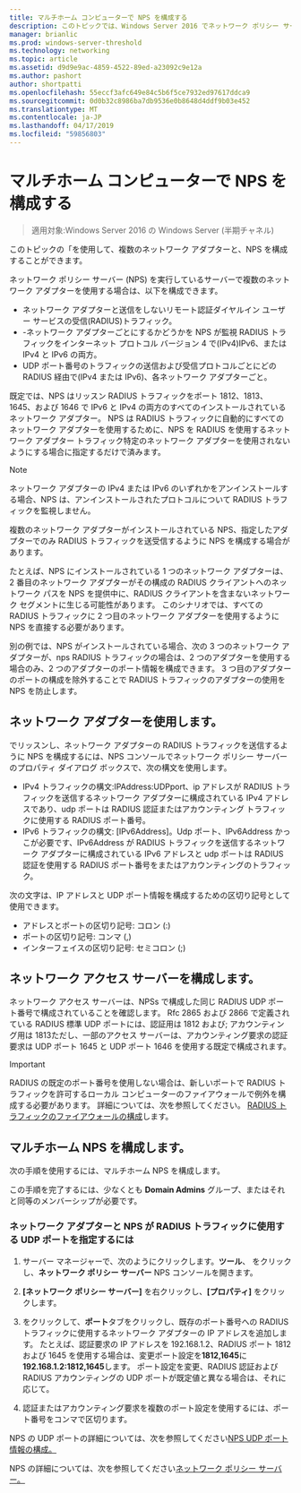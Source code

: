 ```yaml
---
title: マルチホーム コンピューターで NPS を構成する
description: このトピックでは、Windows Server 2016 でネットワーク ポリシー サーバーを実行している複数のネットワーク アダプターを備えたサーバーの構成について説明します。
manager: brianlic
ms.prod: windows-server-threshold
ms.technology: networking
ms.topic: article
ms.assetid: d9d9e9ac-4859-4522-89ed-a23092c9e12a
ms.author: pashort
author: shortpatti
ms.openlocfilehash: 55eccf3afc649e84c5b6f5ce7932ed97617ddca9
ms.sourcegitcommit: 0d0b32c8986ba7db9536e0b8648d4ddf9b03e452
ms.translationtype: MT
ms.contentlocale: ja-JP
ms.lasthandoff: 04/17/2019
ms.locfileid: "59856803"
---
```

# <a name="configure-nps-on-a-multihomed-computer"></a>マルチホーム コンピューターで NPS を構成する

>適用対象:Windows Server 2016 の Windows Server (半期チャネル)

このトピックの「を使用して、複数のネットワーク アダプターと、NPS を構成することができます。

ネットワーク ポリシー サーバー (NPS) を実行しているサーバーで複数のネットワーク アダプターを使用する場合は、以下を構成できます。

- ネットワーク アダプターと送信をしないリモート認証ダイヤルイン ユーザー サービスの受信\(RADIUS\)トラフィック。
- -ネットワーク アダプターごとにするかどうかを NPS が監視 RADIUS トラフィックをインターネット プロトコル バージョン 4 で\(IPv4\)IPv6、または IPv4 と IPv6 の両方。
- UDP ポート番号のトラフィックの送信および受信プロトコルごとにどの RADIUS 経由で\(IPv4 または IPv6\)、各ネットワーク アダプターごと。

既定では、NPS はリッスン RADIUS トラフィックをポート 1812、1813、1645、および 1646 で IPv6 と IPv4 の両方のすべてのインストールされているネットワーク アダプター。 NPS は RADIUS トラフィックに自動的にすべてのネットワーク アダプターを使用するために、NPS を RADIUS を使用するネットワーク アダプター トラフィック特定のネットワーク アダプターを使用されないようにする場合に指定するだけで済みます。

>[!NOTE]
>ネットワーク アダプターの IPv4 または IPv6 のいずれかをアンインストールする場合、NPS は、アンインストールされたプロトコルについて RADIUS トラフィックを監視しません。

複数のネットワーク アダプターがインストールされている NPS、指定したアダプターでのみ RADIUS トラフィックを送受信するように NPS を構成する場合があります。

たとえば、NPS にインストールされている 1 つのネットワーク アダプターは、2 番目のネットワーク アダプターがその構成の RADIUS クライアントへのネットワーク パスを NPS を提供中に、RADIUS クライアントを含まないネットワーク セグメントに生じる可能性があります。 このシナリオでは、すべての RADIUS トラフィックに 2 つ目のネットワーク アダプターを使用するように NPS を直接する必要があります。

別の例では、NPS がインストールされている場合、次の 3 つのネットワーク アダプターが、nps RADIUS トラフィックの場合は、2 つのアダプターを使用する場合のみ、2 つのアダプターのポート情報を構成できます。 3 つ目のアダプターのポートの構成を除外することで RADIUS トラフィックのアダプターの使用を NPS を防止します。

## <a name="using-a-network-adapter"></a>ネットワーク アダプターを使用します。

でリッスンし、ネットワーク アダプターの RADIUS トラフィックを送信するように NPS を構成するには、NPS コンソールでネットワーク ポリシー サーバーのプロパティ ダイアログ ボックスで、次の構文を使用します。

- IPv4 トラフィックの構文:IPAddress:UDPport、ip アドレスが RADIUS トラフィックを送信するネットワーク アダプターに構成されている IPv4 アドレスであり、udp ポートは RADIUS 認証またはアカウンティング トラフィックに使用する RADIUS ポート番号。
- IPv6 トラフィックの構文: [IPv6Address]。Udp ポート、IPv6Address かっこが必要です、IPv6Address が RADIUS トラフィックを送信するネットワーク アダプターに構成されている IPv6 アドレスと udp ポートは RADIUS 認証を使用する RADIUS ポート番号をまたはアカウンティングのトラフィック。

次の文字は、IP アドレスと UDP ポート情報を構成するための区切り記号として使用できます。

- アドレスとポートの区切り記号: コロン (:)
- ポートの区切り記号: コンマ (,)
- インターフェイスの区切り記号: セミコロン (;)

## <a name="configuring-network-access-servers"></a>ネットワーク アクセス サーバーを構成します。

ネットワーク アクセス サーバーは、NPSs で構成した同じ RADIUS UDP ポート番号で構成されていることを確認します。 Rfc 2865 および 2866 で定義されている RADIUS 標準 UDP ポートには、認証用は 1812 および; アカウンティング用は 1813ただし、一部のアクセス サーバーは、アカウンティング要求の認証要求は UDP ポート 1645 と UDP ポート 1646 を使用する既定で構成されます。

>[!IMPORTANT]
>RADIUS の既定のポート番号を使用しない場合は、新しいポートで RADIUS トラフィックを許可するローカル コンピューターのファイアウォールで例外を構成する必要があります。 詳細については、次を参照してください。 [RADIUS トラフィックのファイアウォールの構成](nps-firewalls-configure.md)します。

## <a name="configure-the-multihomed-nps"></a>マルチホーム NPS を構成します。

次の手順を使用するには、マルチホーム NPS を構成します。

この手順を完了するには、少なくとも **Domain Admins** グループ、またはそれと同等のメンバーシップが必要です。

### <a name="to-specify-the-network-adapter-and-udp-ports-that-nps-uses-for-radius-traffic"></a>ネットワーク アダプターと NPS が RADIUS トラフィックに使用する UDP ポートを指定するには

1. サーバー マネージャーで、次のようにクリックします。**ツール**、 をクリックし、**ネットワーク ポリシー サーバー** NPS コンソールを開きます。

2. **[ネットワーク ポリシー サーバー]** を右クリックし、**[プロパティ]** をクリックします。

3. をクリックして、**ポート**タブをクリックし、既存のポート番号への RADIUS トラフィックに使用するネットワーク アダプターの IP アドレスを追加します。 たとえば、認証要求の IP アドレスを 192.168.1.2、RADIUS ポート 1812 および 1645 を使用する場合は、変更ポート設定を**1812,1645**に**192.168.1.2:1812,1645**します。 ポート設定を変更、RADIUS 認証および RADIUS アカウンティングの UDP ポートが既定値と異なる場合は、それに応じて。

4. 認証またはアカウンティング要求を複数のポート設定を使用するには、ポート番号をコンマで区切ります。

NPS の UDP ポートの詳細については、次を参照してください[NPS UDP ポート情報の構成。](nps-udp-ports-configure.md)


NPS の詳細については、次を参照してください[ネットワーク ポリシー サーバー。](nps-top.md)

